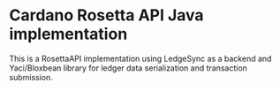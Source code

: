 # Cardano Rosetta API Java implementation
This is a RosettaAPI implementation using LedgeSync as a backend and Yaci/Bloxbean library for ledger data serialization and transaction submission.

